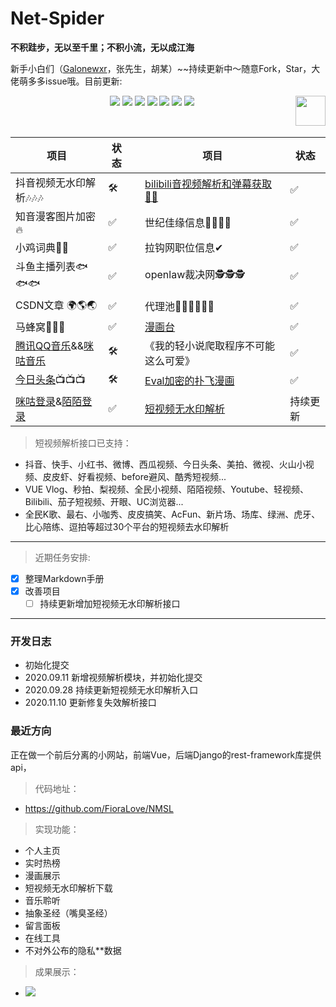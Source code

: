 # Net-Spider

**不积跬步，无以至千里；不积小流，无以成江海**

新手小白们（[Galonewxr](https://github.com/Galonewxr)，张先生，胡某）~~持续更新中〜随意Fork，Star，大佬萌多多issue哦。目前更新: 

<p align="center">
    <a href="https://AhriLove.top"><img src="https://img.shields.io/badge/AhriLove-%E4%B8%AA%E4%BA%BA%E7%BD%91%E7%AB%99-orange"></a>
    <a href="https://github.com/python/cpython"><img src="https://img.shields.io/badge/Python-3.7-FF1493.svg"></a>
    <a href="https://opensource.org/licenses/mit-license.php"><img src="https://badges.frapsoft.com/os/mit/mit.svg"></a>
    <a href="https://github.com/FioraLove/Net-Spider"><img src="https://img.shields.io/github/repo-size/FioraLove/Net-Spider"></a>
    <a href="https://github.com/FioraLove/Net-Spider/graphs/contributors"><img src="https://img.shields.io/badge/contributors-2-blue"></a>
    <a href="https://github.com/shengqiangzhang/examples-of-web-crawlers/stargazers"><img src="https://img.shields.io/github/stars/FioraLove/Net-Spider.svg?logo=github"></a>
    <a href="https://github.com/FioraLove/Net-Spider/network/members"><img src="https://img.shields.io/github/forks/FioraLove/Net-Spider.svg?color=blue&logo=github"></a>
    <a href="https://www.python.org/"><img src="https://upload.wikimedia.org/wikipedia/commons/c/c3/Python-logo-notext.svg" align="right" height="48" width="48" ></a>
</p>
<br />


| 项目 | 状态|  |项目 | 状态|
|  ----  | ----  | ----  | ---- |----|
| 抖音视频无水印解析🎶🎶🎶 | 🛠 |  | [bilibili音视频解析和弹幕获取🐱‍👓](https://bilibili.com) | ✅|
| 知音漫客图片加密 🔥 | ✅ |  |世纪佳缘信息👨‍👩‍👧‍👦  |✅| 
| 小鸡词典🐥🐥 | ✅ |  |拉钩网职位信息✔  |✅| 
| 斗鱼主播列表🐟🐟🐟 | ✅ |  |openlaw裁决网🕵🕵🕵  |✅| 
| CSDN文章 🌍🌎🌏 | ✅ |  |代理池🚣‍♂️🚣‍♂️🚣‍♂️  |✅| 
| 马蜂窝🐝🐝🐝 | ✅ |  |[漫画台](https://www.manhuatai.com/)  |✅| 
| [腾讯QQ音乐](https://dengy.qq.com/)&&[咪咕音乐](https://www.migu.cn/) | 🛠 |  | 《我的轻小说爬取程序不可能这么可爱》 |✅| 
| [今日头条](https://www.toutiao.com/)📺📺📺 | 🛠|  | [Eval加密的扑飞漫画](http://www.pufei8.com/) | ✅|
| [咪咕登录](https://www.migu.cn/)&[陌陌登录](https://web.immomo.com/) |  ✅|  | [短视频无水印解析](./video-parse) | 持续更新 |


> 短视频解析接口已支持：

   - 抖音、快手、小红书、微博、西瓜视频、今日头条、美拍、微视、火山小视频、皮皮虾、好看视频、before避风、酷秀短视频...
   - VUE Vlog、秒拍、梨视频、全民小视频、陌陌视频、Youtube、轻视频、Bilibili、茄子短视频、开眼、UC浏览器...
   - 全民K歌、最右、小咖秀、皮皮搞笑、AcFun、新片场、场库、绿洲、虎牙、比心陪练、逗拍等超过30个平台的短视频去水印解析

<hr>

> 近期任务安排:

- [x] 整理Markdown手册
- [x] 改善项目
   - [ ] 持续更新增加短视频无水印解析接口

<hr>

### 开发日志

   - 初始化提交
   - 2020.09.11 新增视频解析模块，并初始化提交
   - 2020.09.28 持续更新短视频无水印解析入口
   - 2020.11.10 更新修复失效解析接口

### 最近方向

正在做一个前后分离的小网站，前端Vue，后端Django的rest-framework库提供api，

> 代码地址：

   - https://github.com/FioraLove/NMSL

> 实现功能：

   + 个人主页
   + 实时热榜
   + 漫画展示
   + 短视频无水印解析下载
   + 音乐聆听
   + 抽象圣经（嘴臭圣经）
   + 留言面板
   + 在线工具
   + 不对外公布的隐私**数据


> 成果展示：

  - ![](https://cdn.jsdelivr.net/gh/FioraLove/Images/home.gif)